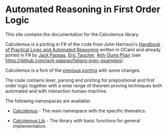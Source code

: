 # Automated Reasoning in First Order Logic

This site contains the documentation for the Calcolemus library.

Calcolemus is a porting in F# of the code from John Harrison's [Handbook of Practical Logic and Automated Reasoning](https://www.cl.cam.ac.uk/~jrh13/atp/index.html) written in OCaml and already ported in F# by [Jack Pappas](https://github.com/jack-pappas), [Eric Taucher](https://github.com/EricGT), [Anh-Dung Phan](https://github.com/dungpa) (see https://github.com/jack-pappas/fsharp-logic-examples).

Calcolemus is a fork of the [previous porting](https://github.com/jack-pappas/fsharp-logic-examples) with some changes.

The code contains lexer, parsing and printing for propositional and first order logic together with a wide range of theorem proving techniques both automated and with interaction human-machine.

The following namespaces are available:

* [Calcolemus](./reference/Calcolemus.html) - The main namespace with the specific thematics.

* [Calcolemus.Lib](./reference/Calcolemus-lib.html) - The library with basic functions for general implementation.


